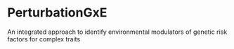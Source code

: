 # PerturbationGxE
An integrated approach to identify environmental modulators of genetic risk factors for complex traits 

